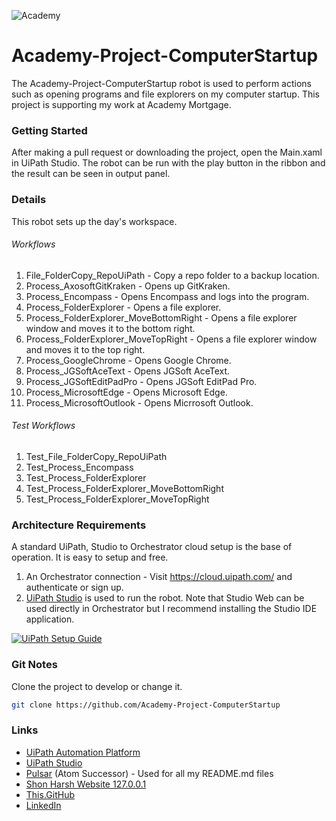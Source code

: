 ![Academy](https://shonharsh.github.io/curriculum-vitae/Images/banner-academy-mortgage.png)

# Academy-Project-ComputerStartup

The Academy-Project-ComputerStartup robot is used to perform actions such as opening programs and file explorers on my computer startup.  This project is supporting my work at  Academy Mortgage.

### Getting Started

After making a pull request or downloading the project, open the Main.xaml in UiPath Studio.  The robot can be run with the play button in the ribbon and the result can be seen in output panel.

### Details

This robot sets up the day's workspace.

###### Workflows
1. File_FolderCopy_RepoUiPath - Copy a repo folder to a backup location.
1. Process_AxosoftGitKraken - Opens up GitKraken.
1. Process_Encompass - Opens Encompass and logs into the program.
1. Process_FolderExplorer - Opens a file explorer.
1. Process_FolderExplorer_MoveBottomRight - Opens a file explorer window and moves it to the bottom right.
1. Process_FolderExplorer_MoveTopRight - Opens a file explorer window and moves it to the top right.
1. Process_GoogleChrome - Opens Google Chrome.
1. Process_JGSoftAceText - Opens JGSoft AceText.
1. Process_JGSoftEditPadPro - Opens JGSoft EditPad Pro.
1. Process_MicrosoftEdge - Opens Microsoft Edge.
1. Process_MicrosoftOutlook - Opens Micrrosoft Outlook.

###### Test Workflows
1. Test_File_FolderCopy_RepoUiPath
1. Test_Process_Encompass
1. Test_Process_FolderExplorer
1. Test_Process_FolderExplorer_MoveBottomRight
1. Test_Process_FolderExplorer_MoveTopRight

### Architecture Requirements

A standard UiPath, Studio to Orchestrator cloud setup is the base of operation.  It is easy to setup and free.
1. An Orchestrator connection - Visit https://cloud.uipath.com/ and authenticate or sign up.
2. [UiPath Studio](https://www.uipath.com/product/studio) is used to run the robot.  Note that Studio Web can be used directly in Orchestrator but I recommend installing the Studio IDE application.

[![UiPath Setup Guide](https://shonharsh.github.io/curriculum-vitae/Images/Title-UiPath-Setup-Guide.png)](https://github.com/ShonHarsh/UiPath-SetupGuide)

### Git Notes

Clone the project to develop or change it.

```sh
git clone https://github.com/Academy-Project-ComputerStartup
```

### Links
- [UiPath Automation Platform](https://www.uipath.com/)
- [UiPath Studio](https://www.uipath.com/product/studio)- [Pulsar](https://pulsar-edit.dev/) (Atom Successor) - Used for all my README.md files
- [Shon Harsh Website 127.0.0.1](https://shonharsh.github.io/curriculum-vitae/index.html)
- [This.GitHub](https://github.com/shonharsh)
- [LinkedIn](https://www.linkedin.com/in/shonharsh/)
